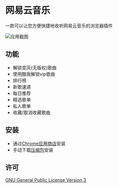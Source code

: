 # 网易云音乐

一款可以让您方便快捷地收听网易云音乐的浏览器插件

![应用截图](https://user-images.githubusercontent.com/4012553/140018584-9f7e41df-f5fd-4f47-a168-0c5f8b0e9698.png)

## 功能

- 解锁变灰(无版权)歌曲
- 使用酷我解锁vip歌曲
- 排行榜
- 新歌速递
- 每日推荐
- 精选歌单
- 私人歌单
- 收藏/取消收藏歌曲

## 安装

 - 通过[Chrome应用商店](https://chrome.google.com/webstore/detail/ekmamdknmdolmmjbgpmnkiobcnihdhhf)安装
 - 手动下载[压缩包](https://github.com/sigoden/netease-music-crx/releases/latest)安装

## 许可

[GNU General Public License Version 3](https://www.gnu.org/licenses/gpl.html)
